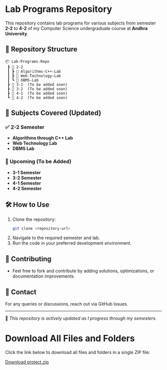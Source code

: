 # Lab Programs Repository

This repository contains lab programs for various subjects from semester **2-2** to **4-2** of my Computer Science undergraduate course at **Andhra University**.

## 📂 Repository Structure
```
📦 Lab-Programs-Repo
 ┣ 📂 2-2
 ┃ ┣ 📂 Algorithms-C++-Lab
 ┃ ┣ 📂 Web-Technology-Lab
 ┃ ┗ 📂 DBMS-Lab
 ┣ 📂 3-1  (To be added soon)
 ┣ 📂 3-2  (To be added soon)
 ┣ 📂 4-1  (To be added soon)
 ┗ 📂 4-2  (To be added soon)
```

## 📌 Subjects Covered (Updated)
### ✅ **2-2 Semester**
- **Algorithms through C++ Lab**
- **Web Technology Lab**
- **DBMS Lab**

### 🚧 **Upcoming (To be Added)**
- **3-1 Semester**
- **3-2 Semester**
- **4-1 Semester**
- **4-2 Semester**

## 🛠 How to Use
1. Clone the repository:
   ```sh
   git clone <repository-url>
   ```
2. Navigate to the required semester and lab.
3. Run the code in your preferred development environment.

## 📢 Contributing
- Feel free to fork and contribute by adding solutions, optimizations, or documentation improvements.

## 🔗 Contact
For any queries or discussions, reach out via GitHub Issues.

---
🚀 *This repository is actively updated as I progress through my semesters.*


# Download All Files and Folders

Click the link below to download all files and folders in a single ZIP file:

[Download project.zip](2-2/algo_c++/exp1.cpp)


